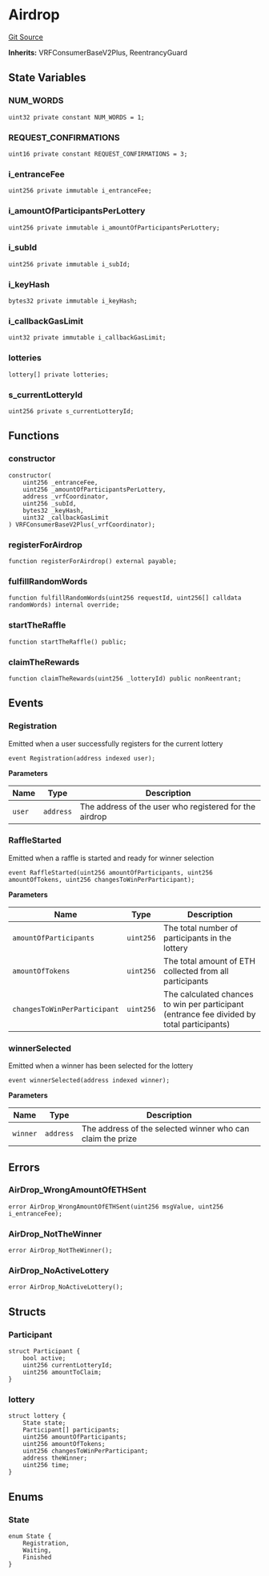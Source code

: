 # Airdrop
[Git Source](https://github.com/DappScout/LotteryProtocol/blob/ea72857ecf456aac89ddb541e3d0b28a3b5b61c3/src/AirdropContract.sol)

**Inherits:**
VRFConsumerBaseV2Plus, ReentrancyGuard


## State Variables
### NUM_WORDS

```solidity
uint32 private constant NUM_WORDS = 1;
```


### REQUEST_CONFIRMATIONS

```solidity
uint16 private constant REQUEST_CONFIRMATIONS = 3;
```


### i_entranceFee

```solidity
uint256 private immutable i_entranceFee;
```


### i_amountOfParticipantsPerLottery

```solidity
uint256 private immutable i_amountOfParticipantsPerLottery;
```


### i_subId

```solidity
uint256 private immutable i_subId;
```


### i_keyHash

```solidity
bytes32 private immutable i_keyHash;
```


### i_callbackGasLimit

```solidity
uint32 private immutable i_callbackGasLimit;
```


### lotteries

```solidity
lottery[] private lotteries;
```


### s_currentLotteryId

```solidity
uint256 private s_currentLotteryId;
```


## Functions
### constructor


```solidity
constructor(
    uint256 _entranceFee,
    uint256 _amountOfParticipantsPerLottery,
    address _vrfCoordinator,
    uint256 _subId,
    bytes32 _keyHash,
    uint32 _callbackGasLimit
) VRFConsumerBaseV2Plus(_vrfCoordinator);
```

### registerForAirdrop


```solidity
function registerForAirdrop() external payable;
```

### fulfillRandomWords


```solidity
function fulfillRandomWords(uint256 requestId, uint256[] calldata randomWords) internal override;
```

### startTheRaffle


```solidity
function startTheRaffle() public;
```

### claimTheRewards


```solidity
function claimTheRewards(uint256 _lotteryId) public nonReentrant;
```

## Events
### Registration
Emitted when a user successfully registers for the current lottery


```solidity
event Registration(address indexed user);
```

**Parameters**

|Name|Type|Description|
|----|----|-----------|
|`user`|`address`|The address of the user who registered for the airdrop|

### RaffleStarted
Emitted when a raffle is started and ready for winner selection


```solidity
event RaffleStarted(uint256 amountOfParticipants, uint256 amountOfTokens, uint256 changesToWinPerParticipant);
```

**Parameters**

|Name|Type|Description|
|----|----|-----------|
|`amountOfParticipants`|`uint256`|The total number of participants in the lottery|
|`amountOfTokens`|`uint256`|The total amount of ETH collected from all participants|
|`changesToWinPerParticipant`|`uint256`|The calculated chances to win per participant (entrance fee divided by total participants)|

### winnerSelected
Emitted when a winner has been selected for the lottery


```solidity
event winnerSelected(address indexed winner);
```

**Parameters**

|Name|Type|Description|
|----|----|-----------|
|`winner`|`address`|The address of the selected winner who can claim the prize|

## Errors
### AirDrop_WrongAmountOfETHSent

```solidity
error AirDrop_WrongAmountOfETHSent(uint256 msgValue, uint256 i_entranceFee);
```

### AirDrop_NotTheWinner

```solidity
error AirDrop_NotTheWinner();
```

### AirDrop_NoActiveLottery

```solidity
error AirDrop_NoActiveLottery();
```

## Structs
### Participant

```solidity
struct Participant {
    bool active;
    uint256 currentLotteryId;
    uint256 amountToClaim;
}
```

### lottery

```solidity
struct lottery {
    State state;
    Participant[] participants;
    uint256 amountOfParticipants;
    uint256 amountOfTokens;
    uint256 changesToWinPerParticipant;
    address theWinner;
    uint256 time;
}
```

## Enums
### State

```solidity
enum State {
    Registration,
    Waiting,
    Finished
}
```

